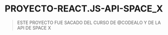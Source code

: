 # PROYECTO-REACT.JS-API-SPACE_X

>ESTE PROYECTO FUE SACADO DEL CURSO DE @CODEALO Y DE LA API DE SPACE X
